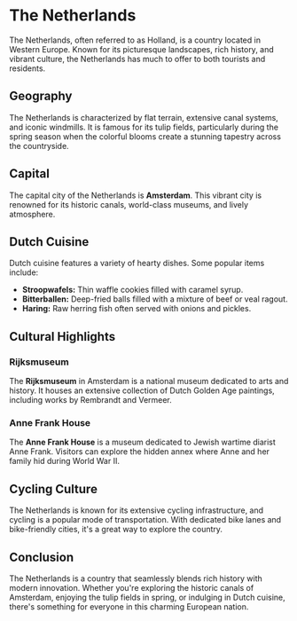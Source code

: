 # The Netherlands

The Netherlands, often referred to as Holland, is a country located in Western Europe. Known for its picturesque landscapes, rich history, and vibrant culture, the Netherlands has much to offer to both tourists and residents.

## Geography

The Netherlands is characterized by flat terrain, extensive canal systems, and iconic windmills. It is famous for its tulip fields, particularly during the spring season when the colorful blooms create a stunning tapestry across the countryside.

## Capital

The capital city of the Netherlands is **Amsterdam**. This vibrant city is renowned for its historic canals, world-class museums, and lively atmosphere.

## Dutch Cuisine

Dutch cuisine features a variety of hearty dishes. Some popular items include:

- **Stroopwafels:** Thin waffle cookies filled with caramel syrup.
- **Bitterballen:** Deep-fried balls filled with a mixture of beef or veal ragout.
- **Haring:** Raw herring fish often served with onions and pickles.

## Cultural Highlights

### Rijksmuseum

The **Rijksmuseum** in Amsterdam is a national museum dedicated to arts and history. It houses an extensive collection of Dutch Golden Age paintings, including works by Rembrandt and Vermeer.

### Anne Frank House

The **Anne Frank House** is a museum dedicated to Jewish wartime diarist Anne Frank. Visitors can explore the hidden annex where Anne and her family hid during World War II.

## Cycling Culture

The Netherlands is known for its extensive cycling infrastructure, and cycling is a popular mode of transportation. With dedicated bike lanes and bike-friendly cities, it's a great way to explore the country.

## Conclusion

The Netherlands is a country that seamlessly blends rich history with modern innovation. Whether you're exploring the historic canals of Amsterdam, enjoying the tulip fields in spring, or indulging in Dutch cuisine, there's something for everyone in this charming European nation.
